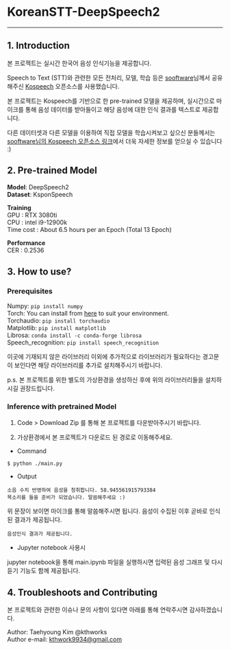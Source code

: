 # KoreanSTT-DeepSpeech2

---

## 1. Introduction

본 프로젝트는 실시간 한국어 음성 인식기능을 제공합니다.  

Speech to Text (STT)와 관련한 모든 전처리, 모델, 학습 등은 [sooftware](https://github.com/sooftware)님께서 공유해주신 [Kospeech](https://github.com/sooftware/kospeech) 오픈소스를 사용했습니다.

본 프로젝트는 Kospeech를 기반으로 한 pre-trained 모델을 제공하며, 실시간으로 마이크를 통해 음성 데이터를 받아들이고 해당 음성에 대한 인식 결과를 텍스트로 제공합니다.

다른 데이터셋과 다른 모델을 이용하여 직접 모델을 학습시켜보고 싶으신 분들께서는 [sooftware님의 Kospeech 오픈소스 링크](https://github.com/sooftware/kospeech)에서 더욱 자세한 정보를 얻으실 수 있습니다 :)

## 2. Pre-trained Model

**Model**: DeepSpeech2  
**Dataset**: KsponSpeech  

**Training**  
GPU : RTX 3080ti  
CPU : intel i9-12900k  
Time cost : About 6.5 hours per an Epoch (Total 13 Epoch)  

**Performance**  
CER : 0.2536  

## 3. How to use?

### Prerequisites
Numpy: ```pip install numpy```  
Torch: You can install from [here](https://pytorch.org/get-started/locally/) to suit your environment.    
Torchaudio: ```pip install torchaudio```  
Matplotlib: ```pip install matplotlib```  
Librosa: ```conda install -c conda-forge librosa```  
Speech_recognition: ```pip install speech_recognition```  

이곳에 기재되지 않은 라이브러리 이외에 추가적으로 라이브러리가 필요하다는 경고문이 보인다면 해당 라이브러리를 추가로 설치해주시기 바랍니다.

p.s. 본 프로젝트를 위한 별도의 가상환경을 생성하신 후에 위의 라이브러리들을 설치하시길 권장드립니다.

### Inference with pretrained Model
1. Code > Download Zip 를 통해 본 프로젝트를 다운받아주시기 바랍니다.

2. 가상환경에서 본 프로젝트가 다운로드 된 경로로 이동해주세요.

* Command
```
$ python ./main.py
```

* Output
```
소음 수치 반영하여 음성을 청취합니다. 58.945561915793384
목소리를 들을 준비가 되었습니다. 말씀해주세요 :)
```  
위 문장이 보이면 마이크를 통해 말씀해주시면 됩니다.
음성이 수집된 이후 곧바로 인식된 결과가 제공됩니다.
```
음성인식 결과가 제공됩니다.
```

* Jupyter notebook 사용시

jupyter notebook을 통해 main.ipynb 파일을 실행하시면 입력된 음성 그래프 및 다시듣기 기능도 함께 제공됩니다.

## 4. Troubleshoots and Contributing

본 프로젝트와 관련한 이슈나 문의 사항이 있다면 아래를 통해 연락주시면 감사하겠습니다.

Author: Taehyoung Kim @kthworks  
Author e-mail: kthwork9934@gmail.com
